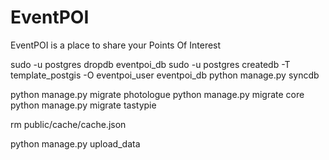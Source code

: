 EventPOI
========

EventPOI is a place to share your Points Of Interest

sudo -u postgres dropdb eventpoi_db
sudo -u postgres createdb -T template_postgis -O eventpoi_user eventpoi_db
python manage.py syncdb

python manage.py migrate photologue
python manage.py migrate core
python manage.py migrate tastypie

rm public/cache/cache.json

python manage.py upload_data
